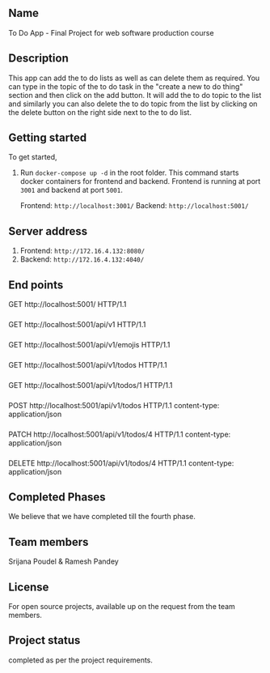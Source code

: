 


## Name
To Do App - Final Project for web software production course 

## Description

This app can add the to do lists as well as can delete them as required. You can type in the topic of the to do task in the "create a new to do thing" section and then click on the add button. It will add the to do topic to the list and similarly you can also delete the to do topic from the list by clicking on the delete button on the right side next to the to do list. 

## Getting started

To get started,
1. Run `docker-compose up -d` in the root folder.
This command starts docker containers for frontend and backend. Frontend is running at port `3001` and     backend at port `5001`.

    Frontend: `http://localhost:3001/`
    Backend: `http://localhost:5001/`



## Server address 
1. Frontend: `http://172.16.4.132:8080/`
2. Backend: `http://172.16.4.132:4040/`

## End points

GET http://localhost:5001/ HTTP/1.1
###
GET http://localhost:5001/api/v1 HTTP/1.1
###
GET http://localhost:5001/api/v1/emojis HTTP/1.1
###
GET http://localhost:5001/api/v1/todos HTTP/1.1
###
GET http://localhost:5001/api/v1/todos/1 HTTP/1.1
###
POST http://localhost:5001/api/v1/todos HTTP/1.1
content-type: application/json


###
PATCH  http://localhost:5001/api/v1/todos/4 HTTP/1.1
content-type: application/json


###
DELETE http://localhost:5001/api/v1/todos/4 HTTP/1.1
content-type: application/json



## Completed Phases
We believe that we have completed till the fourth phase.


## Team members
Srijana Poudel & Ramesh Pandey

## License
For open source projects, available up on the request from the team members.

## Project status
completed as per the project requirements.
